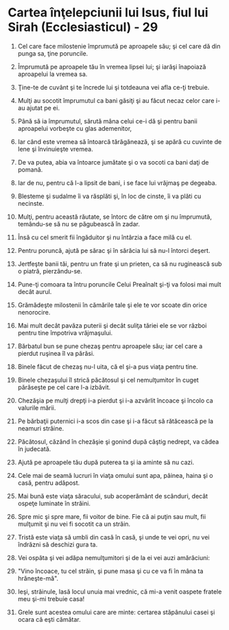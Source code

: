 # Cartea &#238;n&#355;elepciunii lui Isus, fiul lui Sirah (Ecclesiasticul) - 29

1. Cel care face milostenie împrumută pe aproapele său; şi cel care dă din punga sa, ţine poruncile. 

2. Împrumută pe aproapele tău în vremea lipsei lui; şi iarăşi înapoiază aproapelui la vremea sa. 

3. Ţine-te de cuvânt şi te încrede lui şi totdeauna vei afla ce-ţi trebuie. 

4. Mulţi au socotit împrumutul ca bani găsiţi şi au făcut necaz celor care i-au ajutat pe ei. 

5. Până să ia împrumutul, sărută mâna celui ce-i dă şi pentru banii aproapelui vorbeşte cu glas ademenitor, 

6. Iar când este vremea să întoarcă tărăgănează, şi se apără cu cuvinte de lene şi învinuieşte vremea. 

7. De va putea, abia va întoarce jumătate şi o va socoti ca bani daţi de pomană. 

8. Iar de nu, pentru că l-a lipsit de bani, i se face lui vrăjmaş pe degeaba. 

9. Blesteme şi sudalme îi va răsplăti şi, în loc de cinste, îi va plăti cu necinste. 

10. Mulţi, pentru această răutate, se întorc de către om şi nu împrumută, temându-se să nu se păgubească în zadar. 

11. Însă cu cel smerit fii îngăduitor şi nu întârzia a face milă cu el. 

12. Pentru poruncă, ajută pe sărac şi în sărăcia lui să nu-l întorci deşert. 

13. Jertfeşte banii tăi, pentru un frate şi un prieten, ca să nu ruginească sub o piatră, pierzându-se. 

14. Pune-ţi comoara ta întru poruncile Celui Preaînalt şi-ţi va folosi mai mult decât aurul. 

15. Grămădeşte milostenii în cămările tale şi ele te vor scoate din orice nenorocire. 

16. Mai mult decât pavăza puterii şi decât suliţa tăriei ele se vor război pentru tine împotriva vrăjmaşului. 

17. Bărbatul bun se pune chezaş pentru aproapele său; iar cel care a pierdut ruşinea îl va părăsi. 

18. Binele făcut de chezaş nu-l uita, că el şi-a pus viaţa pentru tine. 

19. Binele chezaşului îl strică păcătosul şi cel nemulţumitor în cuget părăseşte pe cel care l-a izbăvit. 

20. Chezăşia pe mulţi drepţi i-a pierdut şi i-a azvârlit încoace şi încolo ca valurile mării. 

21. Pe bărbaţii puternici i-a scos din case şi i-a făcut să rătăcească pe la neamuri străine. 

22. Păcătosul, căzând în chezăşie şi gonind după câştig nedrept, va cădea în judecată. 

23. Ajută pe aproapele tău după puterea ta şi ia aminte să nu cazi. 

24. Cele mai de seamă lucruri în viaţa omului sunt apa, pâinea, haina şi o casă, pentru adăpost. 

25. Mai bună este viaţa săracului, sub acoperământ de scânduri, decât ospeţe luminate în străini. 

26. Spre mic şi spre mare, fii voitor de bine. Fie că ai puţin sau mult, fii mulţumit şi nu vei fi socotit ca un străin. 

27. Tristă este viaţa să umbli din casă în casă, şi unde te vei opri, nu vei îndrăzni să deschizi gura ta. 

28. Vei ospăta şi vei adăpa nemulţumitori şi de la ei vei auzi amărăciuni: 

29. "Vino încoace, tu cel străin, şi pune masa şi cu ce va fi în mâna ta hrăneşte-mă". 

30. Ieşi, străinule, lasă locul unuia mai vrednic, că mi-a venit oaspete fratele meu şi-mi trebuie casa!

31. Grele sunt acestea omului care are minte: certarea stăpânului casei şi ocara că eşti cămătar. 

